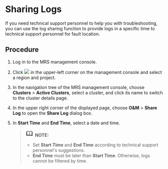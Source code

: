 # Sharing Logs<a name="EN-US_TOPIC_0221415043"></a>

If you need technical support personnel to help you with troubleshooting, you can use the log sharing function to provide logs in a specific time to technical support personnel for fault location.

## Procedure<a name="section154681441153411"></a>

1.  Log in to the MRS management console.
2.  Click  ![](figures/wwx437827-中软基础平台部-datasight-image-bbfbe22f-2a2d-4e1b-8f10-a7782fd1d3ed-37.png)  in the upper-left corner on the management console and select a region and project.
3.  In the navigation tree of the MRS management console, choose  **Clusters**  \>  **Active Clusters**, select a cluster, and click its name to switch to the cluster details page.
4.  In the upper right corner of the displayed page, choose  **O&M**  \>  **Share Log**  to open the  **Share Log**  dialog box.
5.  In  **Start Time**  and  **End Time**, select a date and time.

    >![](public_sys-resources/icon-note.gif) **NOTE:**   
    >-   Set  **Start Time**  and  **End Time**  according to technical support personnel's suggestions.  
    >-   **End Time**  must be later than  **Start Time**. Otherwise, logs cannot be filtered by time.  


